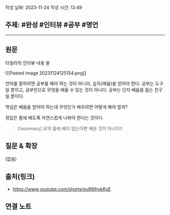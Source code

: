 작성 날짜: 2023-11-24
작성 시간: 12:49

## 주제: #완성 #인터뷰 #공부 #명언 

----
## 원문
타일러의 인터뷰 내용 왈

![[Pasted image 20231124125154.png]]

언어를 잘하려면 공부를 해야 하는 것이 아니라, 습득(배움)을 얻어야 한다.  공부는 도구일 뿐이고, 공부만으로 무엇을 배울 수 있는 것이 아니다. 공부는 단지 배움을 돕는 친구일 뿐이다.

핵심은 배움을 얻어야 하는데 무엇인가 배우려면 어떻게 해야 할까? 

정답은 몸에 베도록 자연스럽게 나와야 한다는 것이다. 


>[!summary] 요약
>몸에 베지 않는다면 배운 것이 아니다!!





## 질문 & 확장

(없음)

## 출처(링크)
- https://www.youtube.com/shorts/euR6IhykKyE

## 연결 노트










